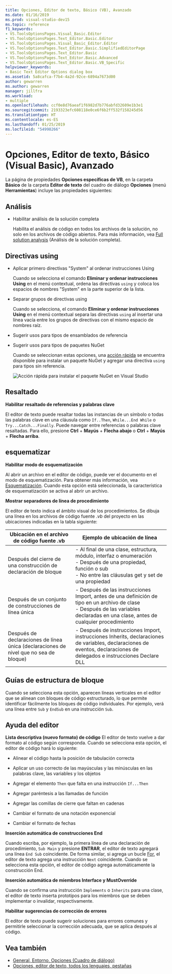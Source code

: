 ```yaml
---
title: Opciones, Editor de texto, Básico (VB), Avanzado
ms.date: 01/16/2019
ms.prod: visual-studio-dev15
ms.topic: reference
f1_keywords:
- VS.ToolsOptionsPages.Visual_Basic.Editor
- VS.ToolsOptionsPages.Text_Editor.Basic.Editor
- VS.ToolsOptionsPages.Visual_Basic_Editor.Editor
- VS.ToolsOptionsPages.Text_Editor.Basic.SimplifiedEditorPage
- VS.ToolsOptionsPages.Text_Editor.Basic
- VS.ToolsOptionsPages.Text_Editor.Basic.Advanced
- VS.ToolsOptionsPages.Text_Editor.Basic.VB_Specific
helpviewer_keywords:
- Basic Text Editor Options dialog box
ms.assetid: 5a8cafca-f7b4-4a2d-92ce-6894a7673d00
author: gewarren
ms.author: gewarren
manager: jillfra
ms.workload:
- multiple
ms.openlocfilehash: ccf0e8d76aeaf1f6982d7b776abfd32609e1b3e1
ms.sourcegitcommit: 2193323efc608118e0ce6f6b2ff532f158245d56
ms.translationtype: HT
ms.contentlocale: es-ES
ms.lasthandoff: 01/25/2019
ms.locfileid: "54998266"
---
```

# <a name="options-text-editor-basic-visual-basic-advanced"></a>Opciones, Editor de texto, Básico (Visual Basic), Avanzado
La página de propiedades **Opciones específicas de VB**, en la carpeta **Básico** de la carpeta **Editor de texto** del cuadro de diálogo **Opciones** (menú **Herramientas**) incluye las propiedades siguientes:

## <a name="analysis"></a>Análisis

- Habilitar análisis de la solución completa

   Habilita el análisis de código en todos los archivos de la solución, no solo en los archivos de código abiertos. Para más información, vea [Full solution analysis](../../code-quality/how-to-enable-and-disable-full-solution-analysis-for-managed-code.md) (Análisis de la solución completa).

## <a name="using-directives"></a>Directivas using

- Aplicar primero directivas "System" al ordenar instrucciones Using

   Cuando se selecciona el comando **Eliminar y ordenar instrucciones Using** en el menú contextual, ordena las directivas `using` y coloca los espacios de nombres "System" en la parte superior de la lista.

- Separar grupos de directivas using

   Cuando se selecciona, el comando **Eliminar y ordenar instrucciones Using** en el menú contextual separa las directivas `using` al insertar una línea vacía entre los grupos de directivas con el mismo espacio de nombres raíz.

- Sugerir usos para tipos de ensamblados de referencia
- Sugerir usos para tipos de paquetes NuGet

   Cuando se seleccionan estas opciones, una [acción rápida](../quick-actions.md) se encuentra disponible para instalar un paquete NuGet y agregar una directiva `using` para tipos sin referencia.

   ![Acción rápida para instalar el paquete NuGet en Visual Studio](media/nuget-lightbulb.png)


## <a name="highlighting"></a>Resaltado

 **Habilitar resaltado de referencias y palabras clave**

El editor de texto puede resaltar todas las instancias de un símbolo o todas las palabras clave en una cláusula como `If..Then`, `While...End While` o `Try...Catch...Finally`. Puede navegar entre referencias o palabras clave resaltadas. Para ello, presione **Ctrl** + **Mayús** + **Flecha abajo** o **Ctrl** + **Mayús** + **Flecha arriba**.

## <a name="outlining"></a>esquematizar

**Habilitar modo de esquematización**

Al abrir un archivo en el editor de código, puede ver el documento en el modo de esquematización. Para obtener más información, vea [Esquematización](../../ide/outlining.md). Cuando esta opción está seleccionada, la característica de esquematización se activa al abrir un archivo.

**Mostrar separadores de línea de procedimiento**

El editor de texto indica el ámbito visual de los procedimientos. Se dibuja una línea en los archivos de código fuente *.vb* del proyecto en las ubicaciones indicadas en la tabla siguiente:

|Ubicación en el archivo de código fuente .vb|Ejemplo de ubicación de línea|
|---------------------------------|------------------------------|
|Después del cierre de una construcción de declaración de bloque|- Al final de una clase, estructura, módulo, interfaz o enumeración<br />- Después de una propiedad, función o sub<br />- No entre las cláusulas get y set de una propiedad|
|Después de un conjunto de construcciones de línea única|- Después de las instrucciones Import, antes de una definición de tipo en un archivo de clase<br />- Después de las variables declaradas en una clase, antes de cualquier procedimiento|
|Después de declaraciones de línea única (declaraciones de nivel que no sea de bloque)|- Después de instrucciones Import, instrucciones Inherits, declaraciones de variables, declaraciones de eventos, declaraciones de delegados e instrucciones Declare DLL|

## <a name="block-structure-guides"></a>Guías de estructura de bloque

Cuando se selecciona esta opción, aparecen líneas verticales en el editor que se alinean con bloques de código estructurado, lo que permite identificar fácilmente los bloques de código individuales. Por ejemplo, verá una línea entre `Sub` y `EndSub` en una instrucción `Sub`.

## <a name="editor-help"></a>Ayuda del editor

**Lista descriptiva (nuevo formato) de código** El editor de texto vuelve a dar formato al código según corresponda. Cuando se selecciona esta opción, el editor de código hará lo siguiente:

-   Alinear el código hasta la posición de tabulación correcta

-   Aplicar un uso correcto de las mayúsculas y las minúsculas en las palabras clave, las variables y los objetos

-   Agregar el elemento `Then` que falta en una instrucción `If...Then`

-   Agregar paréntesis a las llamadas de función

-   Agregar las comillas de cierre que faltan en cadenas

-   Cambiar el formato de una notación exponencial

-   Cambiar el formato de fechas

**Inserción automática de construcciones End**

Cuando escriba, por ejemplo, la primera línea de una declaración de procedimiento, `Sub Main` y presione **ENTRAR**, el editor de texto agregará una línea `End Sub` coincidente. De forma similar, si agrega un bucle [For](/dotnet/visual-basic/language-reference/statements/for-next-statement), el editor de texto agrega una instrucción `Next` coincidente. Cuando se selecciona esta opción, el editor de código agrega automáticamente la construcción End.

**Inserción automática de miembros Interface y MustOverride**

Cuando se confirma una instrucción `Implements` o `Inherits` para una clase, el editor de texto inserta prototipos para los miembros que se deben implementar o invalidar, respectivamente.

**Habilitar sugerencias de corrección de errores**

El editor de texto puede sugerir soluciones para errores comunes y permitirle seleccionar la corrección adecuada, que se aplica después al código.

## <a name="see-also"></a>Vea también

- [General, Entorno, Opciones (Cuadro de diálogo)](../../ide/reference/general-environment-options-dialog-box.md)
- [Opciones, editor de texto, todos los lenguajes, pestañas](../../ide/reference/options-text-editor-all-languages-tabs.md)
